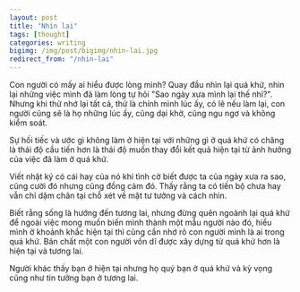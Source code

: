 ```yaml
---
layout: post
title: "Nhìn lại"
tags: [thought]
categories: writing
bigimg: /img/post/bigimg/nhin-lai.jpg
redirect_from: "/nhin-lai"
---
```


Con người có mấy ai hiểu được lòng mình? Quay đầu nhìn lại quá khứ, nhìn lại những việc mình đã làm lòng tự hỏi "Sao ngày xưa mình lại thế nhỉ?". Nhưng khi thử nhớ lại tất cả, thử là chính mình lúc ấy, có lẽ nếu làm lại, con người cũng sẽ là họ những lúc ấy, cũng dại khờ, cũng ngu ngơ và không kiểm soát.

Sự hối tiếc và ước gì không làm ở hiện tại với những gì ở quá khứ có chăng là thái độ cầu tiến hơn là thái độ muốn thay đổi kết quả hiện tại từ ảnh hưởng của việc đã làm ở quá khứ. 

Viết nhật ký có cái hay của nó khi tình cờ biết được ta của ngày xưa ra sao, cũng cười đó nhưng cũng đồng cảm đó. Thấy rằng ta có tiến bộ chưa hay vẫn chỉ dậm chân tại chỗ xét về mặt tư tưởng và cách nhìn. 

Biết rằng sống là hướng đến tương lai, nhưng đừng quên ngoảnh lại quá khứ để ngoài việc mong muốn biến mình thành một mẫu người nào đó, hiểu mình ở khoảnh khắc hiện tại thì cũng cần nhớ rõ con người mình là ai trong quá khứ. Bản chất một con người vốn dĩ được xây dựng từ quá khứ hơn là hiện tại và tương lai.

Người khác thấy bạn ở hiện tại nhưng họ quý bạn ở quá khứ và kỳ vọng cũng như tin tưởng bạn ở tương lai. 
